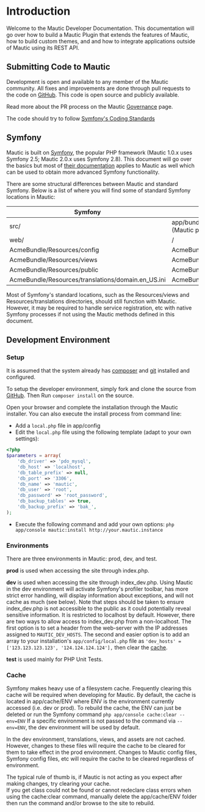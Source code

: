 # Introduction

Welcome to the Mautic Developer Documentation. This documentation will go over how to build a Mautic Plugin that extends the features of Mautic, how to build custom themes, and and how to integrate applications outside of Mautic using its REST API. 

## Submitting Code to Mautic

Development is open and available to any member of the Mautic community. All fixes and improvements are done through pull requests to the code on [GitHub](https://github.com/mautic/mautic). This code is open source and publicly available. 

Read more about the PR process on the Mautic [Governance](https://www.mautic.org/about/governance) page.

The code should try to follow [Symfony's Coding Standards](http://symfony.com/doc/current/contributing/code/standards.html)

## Symfony

Mautic is built on [Symfony](http://symfony.com), the popular PHP framework (Mautic 1.0.x uses Symfony 2.5; Mautic 2.0.x uses Symfony 2.8). This document will go over the basics but most of [their documentation](http://symfony.com/doc/2.8/book/index.html) applies to Mautic as well which can be used to obtain more advanced Symfony functionality.
  
There are some structural differences between Mautic and standard Symfony. Below is a list of where you will find some of standard Symfony locations in Mautic:
 
 Symfony | Mautic
 ------- | -------
 src/ | app/bundles (Mautic core) or plugins/ (Mautic plugins)
 web/ | /
 AcmeBundle/Resources/config | AcmeBundle/Config
 AcmeBundle/Resources/views | AcmeBundle/Views
 AcmeBundle/Resources/public | AcmeBundle/Assets
 AcmeBundle/Resources/translations/domain.en_US.ini | AcmeBundle/Translations/en_US/domain.ini
 
 Most of Symfony's standard locations, such as the Resources/views and Resources/translations directories, should still function with Mautic. However, it may be required to handle service registration, etc with native Symfony processes if not using the Mautic methods defined in this document. 
 
## Development Environment

### Setup
It is assumed that the system already has [composer](https://getcomposer.org) and [git](http://git-scm.com) installed and configured.

To setup the developer environment, simply fork and clone the source from [GitHub](https://github.com/mautic/mautic). Then Run `composer install` on the source. 

Open your browser and complete the installation through the Mautic installer.
You can also execute the install process from command line:
* Add a `local.php` file in app/config
* Edit the `local.php` file using the following template (adapt to your own settings):
```php
<?php
$parameters = array(
	'db_driver' => 'pdo_mysql',
	'db_host' => 'localhost',
	'db_table_prefix' => null,
	'db_port' => '3306',
	'db_name' => 'mautic',
	'db_user' => 'root',
	'db_password' => 'root_password',
	'db_backup_tables' => true,
	'db_backup_prefix' => 'bak_',
);
```
* Execute the following command and add your own options: `php app/console mautic:install http://your.mautic.instance`

### Environments

There are three environments in Mautic: prod, dev, and test.

**prod** is used when accessing the site through index.php.

**dev** is used when accessing the site through index_dev.php. Using Mautic in the dev environment will activate Symfony's profiler toolbar, has more strict error handling, will display information about exceptions, and will not cache as much (see below). Note that steps should be taken to ensure index_dev.php is not accessible to the public as it could potentially reveal sensitive information. It is restricted to localhost by default. However, there are two ways to allow access to index_dev.php from a non-localhost. The first option is to set a header from the web-server with the IP addresses assigned to `MAUTIC_DEV_HOSTS`. The second and easier option is to add an array to your installation's `app/config/local.php` file as `'dev_hosts' = ['123.123.123.123', '124.124.124.124'],` then clear the [cache](#cache).

**test** is used mainly for PHP Unit Tests.

### Cache

Symfony makes heavy use of a filesystem cache. Frequently clearing this cache will be required when developing for Mautic. By default, the cache is located in app/cache/ENV where ENV is the environment currently accessed (i.e. dev or prod). To rebuild the cache, the ENV can just be deleted or run the Symfony command `php app/console cache:clear --env=ENV` If a specific environment is not passed to the command via `--env=ENV`, the dev environment will be used by default.
 
 In the dev environment, translations, views, and assets are not cached. However, changes to these files will require the cache to be cleared for them to take effect in the prod environment. Changes to Mautic config files, Symfony config files, etc will require the cache to be cleared regardless of environment.
 
 <aside class="notice">
 The typical rule of thumb is, if Mautic is not acting as you expect after making changes, try clearing your cache.
 </aside>
 
 <aside class="warning">
 If you get class could not be found or cannot redeclare class errors when using the cache:clear command, manually delete the app/cache/ENV folder then run the command and/or browse to the site to rebuild.
 </aside>
 
